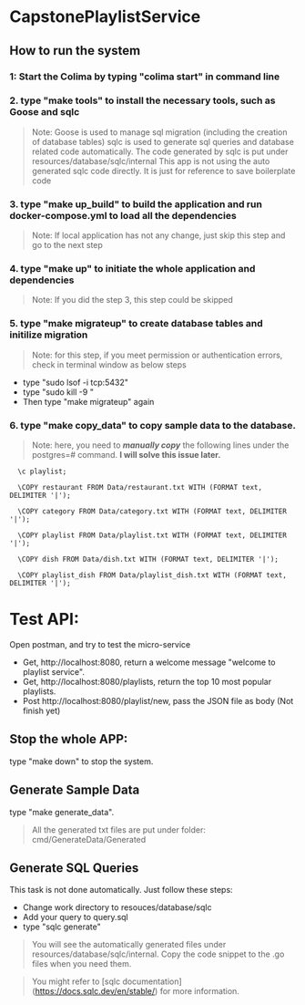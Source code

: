 # CapstonePlaylistService

## How to run the system

### 1: Start the Colima by typing "colima start" in command line

### 2. type "make tools" to install the necessary tools, such as Goose and sqlc

> Note: Goose is used to manage sql migration (including the creation of database tables)
> sqlc is used to generate sql queries and database related code automatically.
> The code generated by sqlc is put under resources/database/sqlc/internal
> This app is not using the auto generated sqlc code directly. It is just for reference to save boilerplate code

### 3. type "make up_build" to build the application and run docker-compose.yml to load all the dependencies

> Note: If local application has not any change, just skip this step and go to the next step

### 4. type "make up" to initiate the whole application and dependencies

> Note: If you did the step 3, this step could be skipped

### 5. type "make migrateup" to create database tables and initilize migration

> Note: for this step, if you meet permission or authentication errors, check in terminal window as below steps

- type "sudo lsof -i tcp:5432"
- type "sudo kill -9 <pid-number>"
- Then type "make migrateup" again

### 6. type "make copy_data" to copy sample data to the database.

> Note: here, you need to **_manually copy_** the following lines under the postgres=# command. **I will solve this issue later.**

      \c playlist;

      \COPY restaurant FROM Data/restaurant.txt WITH (FORMAT text, DELIMITER '|');

      \COPY category FROM Data/category.txt WITH (FORMAT text, DELIMITER '|');

      \COPY playlist FROM Data/playlist.txt WITH (FORMAT text, DELIMITER '|');

      \COPY dish FROM Data/dish.txt WITH (FORMAT text, DELIMITER '|');

      \COPY playlist_dish FROM Data/playlist_dish.txt WITH (FORMAT text, DELIMITER '|');

# Test API:

Open postman, and try to test the micro-service

- Get, http://localhost:8080, return a welcome message "welcome to playlist service".
- Get, http://localhost:8080/playlists, return the top 10 most popular playlists.
- Post http://localhost:8080/playlist/new, pass the JSON file as body (Not finish yet)

## Stop the whole APP:

type "make down" to stop the system.

## Generate Sample Data

type "make generate_data".

> All the generated txt files are put under folder: cmd/GenerateData/Generated

## Generate SQL Queries

This task is not done automatically. Just follow these steps:

- Change work directory to resouces/database/sqlc
- Add your query to query.sql
- type "sqlc generate"

> You will see the automatically generated files under resources/database/sqlc/internal. Copy the code snippet to the .go files when you need them.

> You might refer to [sqlc documentation] (https://docs.sqlc.dev/en/stable/) for more information.
